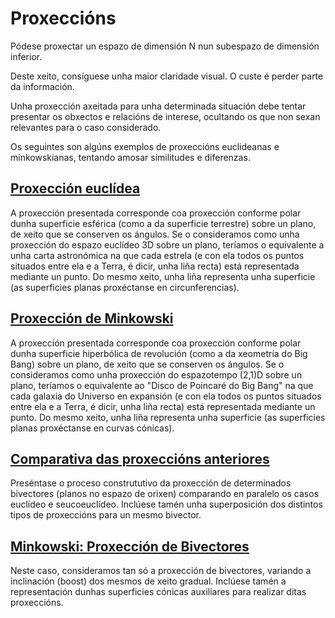 # Proxeccións
Pódese proxectar un espazo de dimensión N nun subespazo de dimensión inferior.

Deste xeito, consíguese unha maior claridade visual. O custe é perder parte da información.

Unha proxección axeitada para unha determinada situación debe tentar presentar os obxectos e relacións de interese, ocultando os que non sexan relevantes para o caso considerado.

Os seguintes son algúns exemplos de proxeccións euclideanas e minkowskianas, tentando amosar similitudes e diferenzas.

## [Proxección euclídea](https://sites.google.com/site/proxeccionconformeespazotempo/1-proxeccion-conforme/1_a_prox-conf_euclidea-polar)

A proxección presentada corresponde coa proxección conforme polar dunha superficie esférica (como a da superficie terrestre) sobre un plano, de xeito que se conserven os ángulos. 
Se o consideramos como unha proxección do espazo euclídeo 3D sobre un plano, teríamos o equivalente a unha carta astronómica na que cada estrela (e con ela todos os puntos situados entre ela e a Terra, é dicir, unha liña recta) está representada mediante un punto. 
Do mesmo xeito, unha liña representa unha superficie (as superficies planas proxéctanse en circunferencias).
## [Proxección de Minkowski](https://sites.google.com/site/proxeccionconformeespazotempo/1-proxeccion-conforme/1h_prox-hiperb) 

A proxección presentada corresponde coa proxección conforme polar dunha superficie hiperbólica de revolución (como a da xeometría do Big Bang) sobre un plano, de xeito que se conserven os ángulos. 
Se o consideramos como unha proxección do espazotempo (2,1)D sobre un plano, teríamos o equivalente ao "Disco de Poincaré do Big Bang" na que cada galaxia do Universo en expansión (e con ela todos os puntos situados entre ela e a Terra, é dicir, unha liña recta) está representada mediante un punto. 
Do mesmo xeito, unha liña representa unha superficie (as superficies planas proxéctanse en curvas cónicas).
## [Comparativa das proxeccións anteriores](https://sites.google.com/site/proxeccionconformeespazotempo/1-proxeccion-conforme/1d-p_pol-eh) 

Preséntase o proceso constrututivo da proxección de determinados bivectores (planos no espazo de orixen) comparando en paralelo os casos euclídeo e seucoeuclídeo.
Inclúese tamén unha superposición dos distintos tipos de proxeccións para un mesmo bivector.
## [Minkowski: Proxección de Bivectores](https://sites.google.com/site/proxeccionconformeespazotempo/2-bivector-inclinado/2e_biv_hip/2c_biv-incl_hip-pol) 

Neste caso, consideramos tan só a proxección de bivectores, variando a inclinación (boost) dos mesmos de xeito gradual.
Inclúese tamén a representación dunhas superficies cónicas auxiliares para realizar ditas proxeccións.
